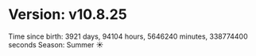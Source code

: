 # Version: v10.8.25
Time since birth: 3921 days, 94104 hours, 5646240 minutes, 338774400 seconds
Season: Summer ☀️
